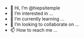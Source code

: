 - 👋 Hi, I’m @hiepsitemple
- 👀 I’m interested in ...
- 🌱 I’m currently learning ...
- 💞️ I’m looking to collaborate on ...
- 📫 How to reach me ...

<!---
hiepsitemple/hiepsitemple is a ✨ special ✨ repository because its `README.md` (this file) appears on your GitHub profile.
You can click the Preview link to take a look at your changes.
--->
